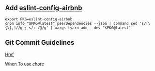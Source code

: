 ## Add [eslint-config-airbnb](https://github.com/airbnb/javascript/tree/master/packages/eslint-config-airbnb)

```
export PKG=eslint-config-airbnb
cnpm info "$PKG@latest" peerDependencies --json | command sed 's/[\{\},]//g ; s/: /@/g' | xargs tyarn add --dev "$PKG@latest"
```

## Git Commit Guidelines
[Href](https://github.com/angular/angular.js/blob/master/CONTRIBUTING.md#-git-commit-guidelines)

[When To use chore](http://stackoverflow.com/questions/26944762/when-to-use-chore-as-type-of-commit-message)